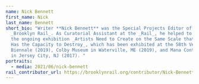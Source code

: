 ```yaml
---
name: Nick Bennett
first_name: Nick
last_name: Bennett
short_bio: "Writer **Nick Bennett** was the Special Projects Editor of the
  _Brooklyn Rail_. As Curatorial Assistant at the _Rail_, he helped to organize
  the ongoing exhibition _Artists Need to Create on the Same Scale that Society
  Has the Capacity to Destroy_, which has been exhibited at the 58th Venice
  Biennale (2019), Colby Museum in Waterville, ME (2019), and Mana Contemporary
  in Jersey City, NJ (2017). "
portraits:
  - media: 2021/06/nick-bennett
rail_contributor_url: https://brooklynrail.org/contributor/Nick-Bennett
---
```

